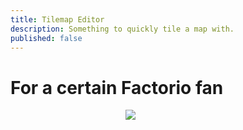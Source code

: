 ```yaml
---
title: Tilemap Editor
description: Something to quickly tile a map with.
published: false
---
```


# For a certain Factorio fan

<script src="assets/js/Tiles.js"></script>
<div style="display: none">
	<image id="tilebackground" src="assets/images/tilebackground.png"></image>
</div>
<div style="text-align: center; width: 384px; height: 64px">
	<image id="tiles" src="assets/images/tiles.png" class="backgroundimage"></image>
	<canvas id="selectmap" class="foregroundimage"></canvas>
</div>

<div style="width: 100%; height: 640px; margin: 20px auto;">
	<canvas id="background" class="backgroundimage"></canvas>
	<canvas id="tilemap" class="foregroundimage"></canvas>
	<canvas id="foreground" class="forestgroundimage"></canvas>
</div>